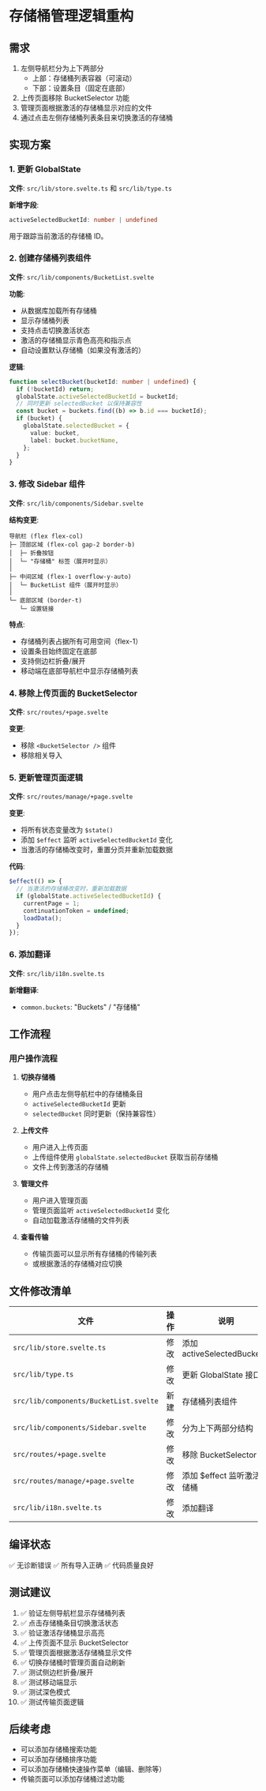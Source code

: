 # 存储桶管理逻辑重构

## 需求

1. 左侧导航栏分为上下两部分
   - 上部：存储桶列表容器（可滚动）
   - 下部：设置条目（固定在底部）
2. 上传页面移除 BucketSelector 功能
3. 管理页面根据激活的存储桶显示对应的文件
4. 通过点击左侧存储桶列表条目来切换激活的存储桶

## 实现方案

### 1. 更新 GlobalState

**文件**: `src/lib/store.svelte.ts` 和 `src/lib/type.ts`

**新增字段**:
```typescript
activeSelectedBucketId: number | undefined
```

用于跟踪当前激活的存储桶 ID。

### 2. 创建存储桶列表组件

**文件**: `src/lib/components/BucketList.svelte`

**功能**:
- 从数据库加载所有存储桶
- 显示存储桶列表
- 支持点击切换激活状态
- 激活的存储桶显示青色高亮和指示点
- 自动设置默认存储桶（如果没有激活的）

**逻辑**:
```typescript
function selectBucket(bucketId: number | undefined) {
  if (!bucketId) return;
  globalState.activeSelectedBucketId = bucketId;
  // 同时更新 selectedBucket 以保持兼容性
  const bucket = buckets.find((b) => b.id === bucketId);
  if (bucket) {
    globalState.selectedBucket = {
      value: bucket,
      label: bucket.bucketName,
    };
  }
}
```

### 3. 修改 Sidebar 组件

**文件**: `src/lib/components/Sidebar.svelte`

**结构变更**:
```
导航栏 (flex flex-col)
├─ 顶部区域 (flex-col gap-2 border-b)
│  ├─ 折叠按钮
│  └─ "存储桶" 标签（展开时显示）
│
├─ 中间区域 (flex-1 overflow-y-auto)
│  └─ BucketList 组件（展开时显示）
│
└─ 底部区域 (border-t)
   └─ 设置链接
```

**特点**:
- 存储桶列表占据所有可用空间（flex-1）
- 设置条目始终固定在底部
- 支持侧边栏折叠/展开
- 移动端在底部导航栏中显示存储桶列表

### 4. 移除上传页面的 BucketSelector

**文件**: `src/routes/+page.svelte`

**变更**:
- 移除 `<BucketSelector />` 组件
- 移除相关导入

### 5. 更新管理页面逻辑

**文件**: `src/routes/manage/+page.svelte`

**变更**:
- 将所有状态变量改为 `$state()`
- 添加 `$effect` 监听 `activeSelectedBucketId` 变化
- 当激活的存储桶改变时，重置分页并重新加载数据

**代码**:
```typescript
$effect(() => {
  // 当激活的存储桶改变时，重新加载数据
  if (globalState.activeSelectedBucketId) {
    currentPage = 1;
    continuationToken = undefined;
    loadData();
  }
});
```

### 6. 添加翻译

**文件**: `src/lib/i18n.svelte.ts`

**新增翻译**:
- `common.buckets`: "Buckets" / "存储桶"

## 工作流程

### 用户操作流程

1. **切换存储桶**
   - 用户点击左侧导航栏中的存储桶条目
   - `activeSelectedBucketId` 更新
   - `selectedBucket` 同时更新（保持兼容性）

2. **上传文件**
   - 用户进入上传页面
   - 上传组件使用 `globalState.selectedBucket` 获取当前存储桶
   - 文件上传到激活的存储桶

3. **管理文件**
   - 用户进入管理页面
   - 管理页面监听 `activeSelectedBucketId` 变化
   - 自动加载激活存储桶的文件列表

4. **查看传输**
   - 传输页面可以显示所有存储桶的传输列表
   - 或根据激活的存储桶对应切换

## 文件修改清单

| 文件 | 操作 | 说明 |
|------|------|------|
| `src/lib/store.svelte.ts` | 修改 | 添加 activeSelectedBucketId |
| `src/lib/type.ts` | 修改 | 更新 GlobalState 接口 |
| `src/lib/components/BucketList.svelte` | 新建 | 存储桶列表组件 |
| `src/lib/components/Sidebar.svelte` | 修改 | 分为上下两部分结构 |
| `src/routes/+page.svelte` | 修改 | 移除 BucketSelector |
| `src/routes/manage/+page.svelte` | 修改 | 添加 $effect 监听激活存储桶 |
| `src/lib/i18n.svelte.ts` | 修改 | 添加翻译 |

## 编译状态

✅ 无诊断错误
✅ 所有导入正确
✅ 代码质量良好

## 测试建议

1. ✅ 验证左侧导航栏显示存储桶列表
2. ✅ 点击存储桶条目切换激活状态
3. ✅ 验证激活存储桶显示高亮
4. ✅ 上传页面不显示 BucketSelector
5. ✅ 管理页面根据激活存储桶显示文件
6. ✅ 切换存储桶时管理页面自动刷新
7. ✅ 测试侧边栏折叠/展开
8. ✅ 测试移动端显示
9. ✅ 测试深色模式
10. ✅ 测试传输页面逻辑

## 后续考虑

- 可以添加存储桶搜索功能
- 可以添加存储桶排序功能
- 可以添加存储桶快速操作菜单（编辑、删除等）
- 传输页面可以添加存储桶过滤功能

